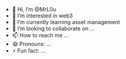 - 👋 Hi, I’m @MrL0u
- 👀 I’m interested in web3  
- 🌱 I’m currently learning asset management
- 💞️ I’m looking to collaborate on ...
- 📫 How to reach me ...
- 😄 Pronouns: ...
- ⚡ Fun fact: ...

<!---
MrL0u/MrL0u is a ✨ special ✨ repository because its `README.md` (this file) appears on your GitHub profile.
You can click the Preview link to take a look at your changes.
--->
